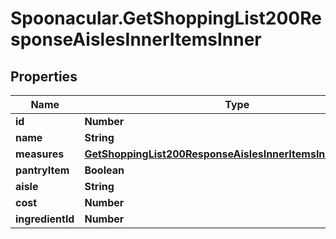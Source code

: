# Spoonacular.GetShoppingList200ResponseAislesInnerItemsInner

## Properties

Name | Type | Description | Notes
------------ | ------------- | ------------- | -------------
**id** | **Number** |  | 
**name** | **String** |  | 
**measures** | [**GetShoppingList200ResponseAislesInnerItemsInnerMeasures**](GetShoppingList200ResponseAislesInnerItemsInnerMeasures.md) |  | [optional] 
**pantryItem** | **Boolean** |  | 
**aisle** | **String** |  | 
**cost** | **Number** |  | 
**ingredientId** | **Number** |  | 


